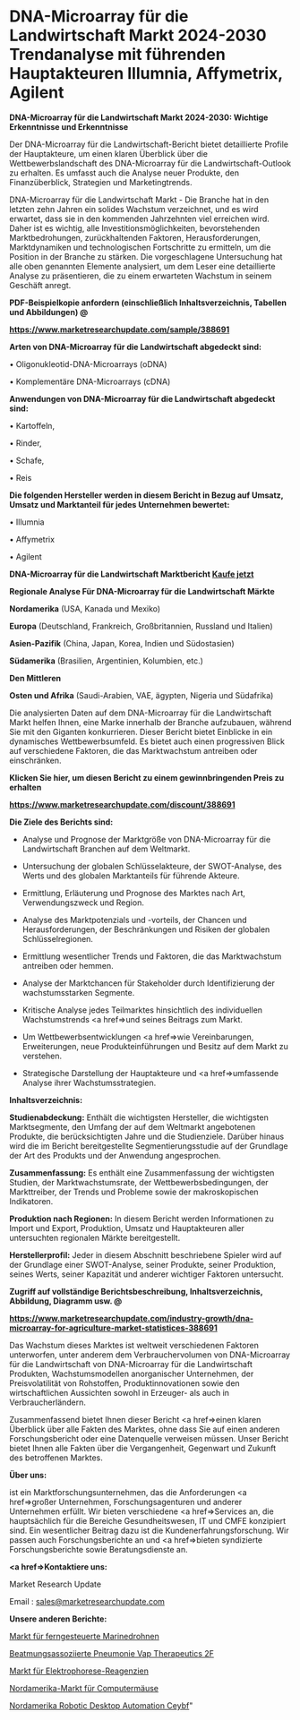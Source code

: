 # DNA-Microarray für die Landwirtschaft Markt 2024-2030 Trendanalyse mit führenden Hauptakteuren Illumnia, Affymetrix, Agilent

<strong>DNA-Microarray für die Landwirtschaft Markt 2024-2030: Wichtige Erkenntnisse und Erkenntnisse</strong>

Der DNA-Microarray für die Landwirtschaft-Bericht bietet detaillierte Profile der Hauptakteure, um einen klaren Überblick über die Wettbewerbslandschaft des DNA-Microarray für die Landwirtschaft-Outlook zu erhalten. Es umfasst auch die Analyse neuer Produkte, den Finanzüberblick, Strategien und Marketingtrends.

DNA-Microarray für die Landwirtschaft Markt - Die Branche hat in den letzten zehn Jahren ein solides Wachstum verzeichnet, und es wird erwartet, dass sie in den kommenden Jahrzehnten viel erreichen wird. Daher ist es wichtig, alle Investitionsmöglichkeiten, bevorstehenden Marktbedrohungen, zurückhaltenden Faktoren, Herausforderungen, Marktdynamiken und technologischen Fortschritte zu ermitteln, um die Position in der Branche zu stärken. Die vorgeschlagene Untersuchung hat alle oben genannten Elemente analysiert, um dem Leser eine detaillierte Analyse zu präsentieren, die zu einem erwarteten Wachstum in seinem Geschäft anregt.



<strong><b>PDF-Beispielkopie anfordern (einschließlich Inhaltsverzeichnis, Tabellen und Abbildungen) @ </b></strong>

<strong><a href=https://www.marketresearchupdate.com/sample/388691>

<strong>https://www.marketresearchupdate.com/sample/388691</u></a></strong></strong>



<strong>Arten von DNA-Microarray für die Landwirtschaft abgedeckt sind:</strong>

• Oligonukleotid-DNA-Microarrays (oDNA)

• Komplementäre DNA-Microarrays (cDNA)



<strong>Anwendungen von DNA-Microarray für die Landwirtschaft abgedeckt sind:</strong>

• Kartoffeln,

• Rinder,

• Schafe,

• Reis



<strong>Die folgenden Hersteller werden in diesem Bericht in Bezug auf Umsatz, Umsatz und Marktanteil für jedes Unternehmen bewertet:</strong>

• Illumnia

• Affymetrix

• Agilent



<strong>DNA-Microarray für die Landwirtschaft Marktbericht <a href=https://www.marketresearchupdate.com/buynow/388691>Kaufe jetzt</a></strong>



<strong>Regionale Analyse Für DNA-Microarray für die Landwirtschaft Märkte</strong>



<strong>Nordamerika</strong> (USA, Kanada und Mexiko)



<strong>Europa</strong> (Deutschland, Frankreich, Großbritannien, Russland und Italien)



<strong>Asien-Pazifik</strong> (China, Japan, Korea, Indien und Südostasien)



<strong>Südamerika</strong> (Brasilien, Argentinien, Kolumbien, etc.)



<strong>Den Mittleren</strong> 

<strong>Osten und Afrika</strong> (Saudi-Arabien, VAE, ägypten, Nigeria und Südafrika)

Die analysierten Daten auf dem DNA-Microarray für die Landwirtschaft Markt helfen Ihnen, eine Marke innerhalb der Branche aufzubauen, während Sie mit den Giganten konkurrieren. Dieser Bericht bietet Einblicke in ein dynamisches Wettbewerbsumfeld. Es bietet auch einen progressiven Blick auf verschiedene Faktoren, die das Marktwachstum antreiben oder einschränken.



<strong>Klicken Sie hier, um diesen Bericht zu einem gewinnbringenden Preis zu erhalten
</strong>

<strong><a href=https://www.marketresearchupdate.com/discount/388691>https://www.marketresearchupdate.com/discount/388691</b></u></strong></a>



<strong>Die Ziele des Berichts sind:</strong>

- Analyse und Prognose der Marktgröße von DNA-Microarray für die Landwirtschaft Branchen auf dem Weltmarkt.

- Untersuchung der globalen Schlüsselakteure, der SWOT-Analyse, des Werts und des globalen Marktanteils für führende Akteure.

- Ermittlung, Erläuterung und Prognose des Marktes nach Art, Verwendungszweck und Region.

- Analyse des Marktpotenzials und -vorteils, der Chancen und Herausforderungen, der Beschränkungen und Risiken der globalen Schlüsselregionen.

- Ermittlung wesentlicher Trends und Faktoren, die das Marktwachstum antreiben oder hemmen.

- Analyse der Marktchancen für Stakeholder durch Identifizierung der wachstumsstarken Segmente.

- Kritische Analyse jedes Teilmarktes hinsichtlich des individuellen Wachstumstrends <a href=>und</a> seines Beitrags zum Markt.

- Um Wettbewerbsentwicklungen <a href=>wie</a> Vereinbarungen, Erweiterungen, neue Produkteinführungen und Besitz auf dem Markt zu verstehen.

- Strategische Darstellung der Hauptakteure und <a href=>umfas</a>sende Analyse ihrer Wachstumsstrategien.



<strong>Inhaltsverzeichnis:</strong>



<strong>Studienabdeckung:</strong> Enthält die wichtigsten Hersteller, die wichtigsten Marktsegmente, den Umfang der auf dem Weltmarkt angebotenen Produkte, die berücksichtigten Jahre und die Studienziele. Darüber hinaus wird die im Bericht bereitgestellte Segmentierungsstudie auf der Grundlage der Art des Produkts und der Anwendung angesprochen.



<strong>Zusammenfassung:</strong> Es enthält eine Zusammenfassung der wichtigsten Studien, der Marktwachstumsrate, der Wettbewerbsbedingungen, der Markttreiber, der Trends und Probleme sowie der makroskopischen Indikatoren.



<strong>Produktion nach Regionen:</strong> In diesem Bericht werden Informationen zu Import und Export, Produktion, Umsatz und Hauptakteuren aller untersuchten regionalen Märkte bereitgestellt.



<strong>Herstellerprofil:</strong> Jeder in diesem Abschnitt beschriebene Spieler wird auf der Grundlage einer SWOT-Analyse, seiner Produkte, seiner Produktion, seines Werts, seiner Kapazität und anderer wichtiger Faktoren untersucht.



<strong><b>Zugriff auf vollständige Berichtsbeschreibung, Inhaltsverzeichnis, Abbildung, Diagramm usw. @ </b></strong>

<strong><a href=https://www.marketresearchupdate.com/industry-growth/dna-microarray-for-agriculture-market-statistices-388691>https://www.marketresearchupdate.com/industry-growth/dna-microarray-for-agriculture-market-statistices-388691</a></strong>

Das Wachstum dieses Marktes ist weltweit verschiedenen Faktoren unterworfen, unter anderem dem Verbrauchervolumen von DNA-Microarray für die Landwirtschaft von DNA-Microarray für die Landwirtschaft Produkten, Wachstumsmodellen anorganischer Unternehmen, der Preisvolatilität von Rohstoffen, Produktinnovationen sowie den wirtschaftlichen Aussichten sowohl in Erzeuger- als auch in Verbraucherländern.

Zusammenfassend bietet Ihnen dieser Bericht <a href=>einen</a> klaren Überblick über alle Fakten des Marktes, ohne dass Sie auf einen anderen Forschungsbericht oder eine Datenquelle verweisen müssen. Unser Bericht bietet Ihnen alle Fakten über die Vergangenheit, Gegenwart und Zukunft des betroffenen Marktes.



<strong>Über uns:</strong>

 ist ein Marktforschungsunternehmen, das die Anforderungen <a href=>großer</a> Unternehmen, Forschungsagenturen und anderer Unternehmen erfüllt. Wir bieten verschiedene <a href=>Services</a> an, die hauptsächlich für die Bereiche Gesundheitswesen, IT und CMFE konzipiert sind. Ein wesentlicher Beitrag dazu ist die Kundenerfahrungsforschung. Wir passen auch Forschungsberichte an und <a href=>bieten</a> syndizierte Forschungsberichte sowie Beratungsdienste an.



<strong><a href=>Kontaktiere uns:</a></strong>

Market Research Update

Email : sales@marketresearchupdate.com



<strong>Unsere anderen Berichte:</strong>

<a href=https://www.linkedin.com/pulse/tele-operated-marine-drone-market-witness-huge>Markt für ferngesteuerte Marinedrohnen</a>

<a href=https://www.linkedin.com/pulse/ventilator-associated-pneumonia-vap-therapeutics-2f>Beatmungsassoziierte Pneumonie Vap Therapeutics 2F</a>

<a href=https://www.linkedin.com/pulse/electrophoresis-reagents-market-outlooks-2023>Markt für Elektrophorese-Reagenzien</a>

<a href=https://www.linkedin.com/pulse/north-america-computer-mice-market-growing-rapidly>Nordamerika-Markt für Computermäuse</a>

<a href=https://www.linkedin.com/pulse/north-america-robotic-desktop-automation-ceybf/>Nordamerika Robotic Desktop Automation Ceybf</a>"
